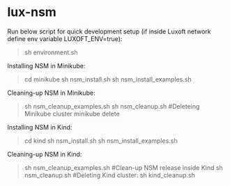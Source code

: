 # lux-nsm

Run below script for quick development setup (if inside Luxoft network define env variable LUXOFT_ENV=true):
> sh environment.sh

Installing NSM in Minikube:
>cd minikube
>sh nsm_install.sh
>sh nsm_install_examples.sh

Cleaning-up NSM in Minikube:
>sh nsm_cleanup_examples.sh
>sh nsm_cleanup.sh
>#Deleteing Minikube cluster
>minikube delete

Installing NSM in Kind:
>cd kind
>sh nsm_install.sh
>sh nsm_install_examples.sh

Cleaning-up NSM in Kind:
>sh nsm_cleanup_examples.sh
>#Clean-up NSM release inside Kind
>sh nsm_cleanup.sh
>#Deleting Kind cluster:
>sh kind_cleanup.sh